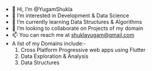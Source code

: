 - 👋 Hi, I’m @YugamShukla
- 👀 I’m interested in Development & Data Science
- 🌱 I’m currently learning Data Structures & Algorithms
- 💞️ I’m looking to collaborate on Projects of my domain
- 📫 You can reach me at shuklayugam@gmail.com
- A list of my Domains include:-
  1) Cross Platform Progressive web apps using Flutter
  2) Data Exploration & Analysis
  3) Data Structures 
<!---
YugamShukla/YugamShukla is a ✨ special ✨ repository because its `README.md` (this file) appears on your GitHub profile.
You can click the Preview link to take a look at your changes.
--->
